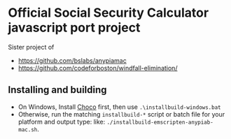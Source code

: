 # Official Social Security Calculator javascript port project

Sister project of 
- https://github.com/bslabs/anypiamac
- https://github.com/codeforboston/windfall-elimination/

## Installing and building
- On Windows, Install [Choco](https://chocolatey.org/install) first, then use `.\installbuild-windows.bat`
- Otherwise, run the matching `installbuild-*` script or batch file for your platform and output type: like: `./installbuild-emscripten-anypiab-mac.sh`.

